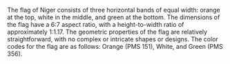 The flag of Niger consists of three horizontal bands of equal width: orange at the top, white in the middle, and green at the bottom. The dimensions of the flag have a 6:7 aspect ratio, with a height-to-width ratio of approximately 1:1.17. The geometric properties of the flag are relatively straightforward, with no complex or intricate shapes or designs. The color codes for the flag are as follows: Orange (PMS 151), White, and Green (PMS 356).